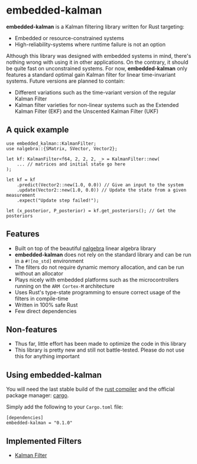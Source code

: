 # embedded-kalman

**embedded-kalman** is a Kalman filtering library written for Rust targeting:

* Embedded or resource-constrained systems
* High-reliability-systems where runtime failure is not an option

Although this library was designed with embedded systems in mind, there's nothing wrong with using
it in other applications. On the contrary, it should be quite fast on unconstrained systems.
For now, **embedded-kalman** only features a standard optimal gain Kalman filter for
linear time-invariant systems. Future versions are planned to contain:

* Different variations such as the time-variant version of the regular Kalman Filter
* Kalman filter varieties for non-linear systems such as the Extended Kalman Filter (EKF) and the Unscented Kalman Filter (UKF)

## A quick example
```ignore
use embedded_kalman::KalmanFilter;
use nalgebra::{SMatrix, SVector, Vector2};

let kf: KalmanFilter<f64, 2, 2, 2, _> = KalmanFilter::new(
    ... // matrices and initial state go here
);

let kf = kf
    .predict(Vector2::new(1.0, 0.0)) // Give an input to the system
    .update(Vector2::new(1.0, 0.0)) // Update the state from a given measurement
    .expect("Update step failed!");

let (x_posterior, P_posterior) = kf.get_posteriors(); // Get the posteriors
```

## Features
* Built on top of the beautiful [nalgebra](https://github.com/dimforge/nalgebra) linear algebra library
* **embedded-kalman** does not rely on the standard library and can be run in a `#![no_std]` environment
* The filters do not require dynamic memory allocation, and can be run without an allocator
* Plays nicely with embedded platforms such as the microcontrollers running on the `ARM Cortex-M` architecture
* Uses Rust's type-state programming to ensure correct usage of the filters in compile-time
* Written in 100% safe Rust
* Few direct dependencies

## Non-features
* Thus far, little effort has been made to optimize the code in this library
* This library is pretty new and still not battle-tested. Please do not use this for anything important

## Using **embedded-kalman**
You will need the last stable build of the [rust compiler](https://www.rust-lang.org)
and the official package manager: [cargo](https://github.com/rust-lang/cargo).

Simply add the following to your `Cargo.toml` file:

```ignore
[dependencies]
embedded-kalman = "0.1.0"
```

## Implemented Filters
* [Kalman Filter](KalmanFilter)